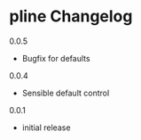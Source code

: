 # pline Changelog

0.0.5
* Bugfix for defaults

0.0.4
* Sensible default control

0.0.1
* initial release
